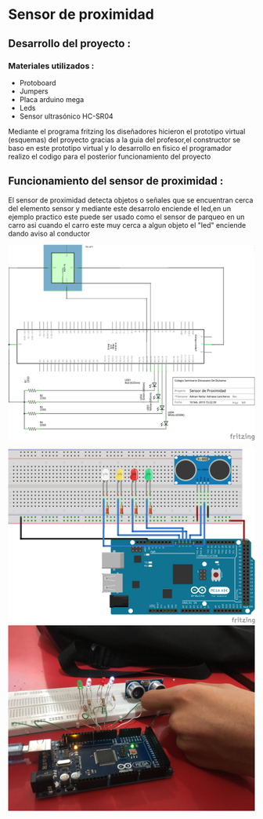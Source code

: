 # Sensor de proximidad 

## Desarrollo del proyecto :
### Materiales utilizados :
+ Protoboard
+ Jumpers
+ Placa arduino mega 
+ Leds 
+ Sensor ultrasónico HC-SR04 

Mediante el programa fritzing los diseñadores hicieron el prototipo virtual (esquemas) del proyecto gracias a la guia del profesor,el constructor se baso en este prototipo virtual y lo desarrollo en fisico el programador realizo el codigo para el posterior funcionamiento del proyecto

## Funcionamiento del sensor de proximidad :
El sensor de proximidad detecta objetos o señales que se encuentran cerca del elemento sensor y mediante este desarrolo enciende el led,en un ejemplo practico este puede ser usado como el sensor de parqueo en un carro asi cuando el carro este muy cerca a algun objeto el "led" enciende dando aviso al conductor 

![1](https://github.com/alisonsandoval/PROYECTO-G1/blob/d2bab67c3b536746e012b4f2b83c062e0cf4b842/images/esquematico3.png)

![1](https://github.com/alisonsandoval/PROYECTO-G1/blob/master/images/protoboard%203.png)
![1](https://github.com/alisonsandoval/PROYECTO-G1/blob/master/images/52546671_1010558295795814_4730001196222251008_n.jpg)

